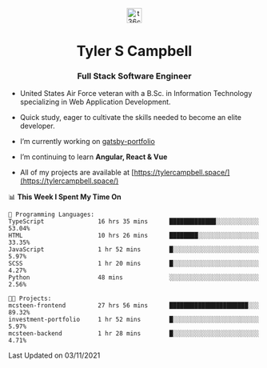 <p align="center">
<a href="https://www.linkedin.com/in/t36campbell" target="blank"><img align="center" src="https://ik.imagekit.io/t36campbell/Portfolio/linkedin.png.original_m8bbGgPh6.png" alt="t36campbell" height="30" width="30" /></a>
</p>
<h1 align="center">Tyler S Campbell</h1>
<h3 align="center">Full Stack Software Engineer</h3>

* United States Air Force veteran with a B.Sc. in Information Technology specializing in Web Application Development. 

* Quick study, eager to cultivate the skills needed to become an elite developer.

* I’m currently working on [gatsby-portfolio](https://github.com/t36campbell/gatsby-portfolio)

* I’m continuing to learn **Angular, React & Vue**

* All of my projects are available at [https://tylercampbell.space/](https://tylercampbell.space/)

<!--START_SECTION:waka-->
📊 **This Week I Spent My Time On** 

```text
💬 Programming Languages: 
TypeScript               16 hrs 35 mins      █████████████░░░░░░░░░░░░   53.04% 
HTML                     10 hrs 26 mins      ████████░░░░░░░░░░░░░░░░░   33.35% 
JavaScript               1 hr 52 mins        █░░░░░░░░░░░░░░░░░░░░░░░░   5.97% 
SCSS                     1 hr 20 mins        █░░░░░░░░░░░░░░░░░░░░░░░░   4.27% 
Python                   48 mins             ░░░░░░░░░░░░░░░░░░░░░░░░░   2.56%

🐱‍💻 Projects: 
mcsteen-frontend         27 hrs 56 mins      ██████████████████████░░░   89.32% 
investment-portfolio     1 hr 52 mins        █░░░░░░░░░░░░░░░░░░░░░░░░   5.97% 
mcsteen-backend          1 hr 28 mins        █░░░░░░░░░░░░░░░░░░░░░░░░   4.71%

```


 Last Updated on 03/11/2021
<!--END_SECTION:waka-->
